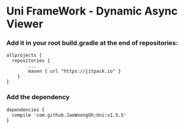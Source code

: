 # Uni FrameWork - Dynamic Async Viewer

### Add it in your root build.gradle at the end of repositories:
```
allprojects {
  repositories {
		...
		maven { url "https://jitpack.io" }
	}
}
```
    
    
### Add the dependency
```
dependencies {
  compile 'com.github.JaeWoongOh:Uni:v1.5.5'
}
```



